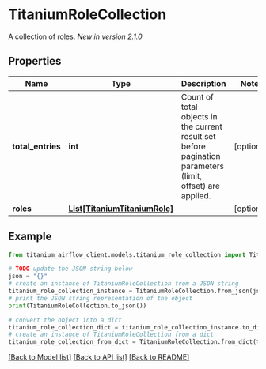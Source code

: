 # TitaniumRoleCollection

A collection of roles.  *New in version 2.1.0* 

## Properties

Name | Type | Description | Notes
------------ | ------------- | ------------- | -------------
**total_entries** | **int** | Count of total objects in the current result set before pagination parameters (limit, offset) are applied.  | [optional] 
**roles** | [**List[TitaniumTitaniumRole]**](TitaniumRole.md) |  | [optional] 

## Example

```python
from titanium_airflow_client.models.titanium_role_collection import TitaniumRoleCollection

# TODO update the JSON string below
json = "{}"
# create an instance of TitaniumRoleCollection from a JSON string
titanium_role_collection_instance = TitaniumRoleCollection.from_json(json)
# print the JSON string representation of the object
print(TitaniumRoleCollection.to_json())

# convert the object into a dict
titanium_role_collection_dict = titanium_role_collection_instance.to_dict()
# create an instance of TitaniumRoleCollection from a dict
titanium_role_collection_from_dict = TitaniumRoleCollection.from_dict(titanium_role_collection_dict)
```
[[Back to Model list]](../README.md#documentation-for-models) [[Back to API list]](../README.md#documentation-for-api-endpoints) [[Back to README]](../README.md)


